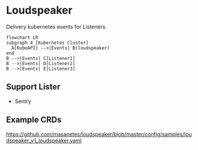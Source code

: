 # Loudspeaker

Delivery kubernetes events for Listeners. 

```mermaid
flowchart LR
subgraph 4_[Kubernetes Cluster]
  A[KubeAPI] -->|Events| B(loudspeaker)
end  
B -->|Events| C[Listener1]
B -->|Events| D[Listener2]
B -->|Events| E[Listener3]
```

## Support Lister

- Sentry

## Example CRDs

https://github.com/masanetes/loudspeaker/blob/master/config/samples/loudspeaker_v1_loudspeaker.yaml
